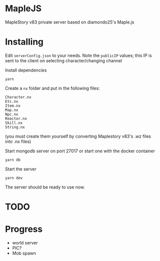 MapleJS
========

MapleStory v83 private server based on diamondo25's Maple.js

Installing
========

Edit `serverConfig.json` to your needs. Note the `publicIP` values; this IP is sent to the client on selecting character/changing channel

Install dependencies

```
yarn
```

Create a `nx` folder and put in the following files:

```
Character.nx
Etc.nx
Item.nx
Map.nx
Npc.nx
Reactor.nx
Skill.nx
String.nx
```
(you must create them yourself by converting Maplestory v83's .wz files into .nx files)

Start mongodb server on port 27017 or start one with the docker container

```
yarn db
```

Start the server

```
yarn dev
```

The server should be ready to use now.


TODO
========

# Progress
- world server
- PIC?
- Mob spawn